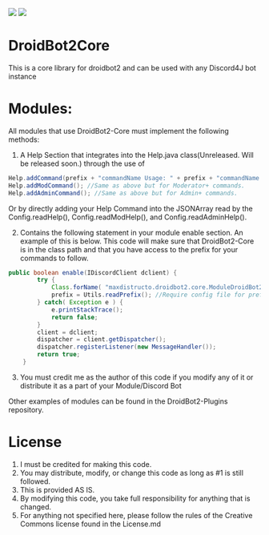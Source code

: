 [![](https://jitpack.io/v/MaxDistructo/droidbot2core.svg)](https://jitpack.io/#MaxDistructo/droidbot2core) [![](https://licensebuttons.net/l/by-nc-sa/3.0/88x31.png)](https://creativecommons.org/licenses/by-nc-sa/4.0/)

# DroidBot2Core

This is a core library for droidbot2 and can be used with any Discord4J bot instance

# Modules:

All modules that use DroidBot2-Core must implement the following methods:

1. A Help Section that integrates into the Help.java class(Unreleased. Will be released soon.) through the use of
```java
Help.addCommand(prefix + "commandName Usage: " + prefix + "commandName @User <#channel> \n This commmand is an example command");
Help.addModCommand(); //Same as above but for Moderator+ commands.
Help.addAdminCommand(); //Same as above but for Admin+ commands.
```
Or by directly adding your Help Command into the JSONArray read by the Config.readHelp(), Config.readModHelp(), and Config.readAdminHelp().

2. Contains the following statement in your module enable section. An example of this is below. This code will make sure that DroidBot2-Core is in the class path and that you have access to the prefix for your commands to follow.
```java
public boolean enable(IDiscordClient dclient) {
		try {
 			Class.forName( "maxdistructo.droidbot2.core.ModuleDroidBot2Core" ); //Checks for droidbot2-core to be in classpath
			prefix = Utils.readPrefix(); //Require config file for prefix
		} catch( Exception e ) {
			e.printStackTrace();
			return false;
		}
		client = dclient;
		dispatcher = client.getDispatcher();
		dispatcher.registerListener(new MessageHandler());
		return true;
	}
```
3. You must credit me as the author of this code if you modify any of it or distribute it as a part of your Module/Discord Bot

Other examples of modules can be found in the DroidBot2-Plugins repository.

# License

1. I must be credited for making this code.
2. You may distribute, modify, or change this code as long as #1 is still followed.
3. This is provided AS IS.
4. By modifying this code, you take full responsibility for anything that is changed.
5. For anything not specified here, please follow the rules of the Creative Commons license found in the License.md


